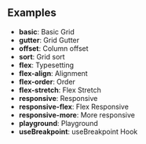 ## Examples

- **basic**: Basic Grid
- **gutter**: Grid Gutter
- **offset**: Column offset
- **sort**: Grid sort
- **flex**: Typesetting
- **flex-align**: Alignment
- **flex-order**: Order
- **flex-stretch**: Flex Stretch
- **responsive**: Responsive
- **responsive-flex**: Flex Responsive
- **responsive-more**: More responsive
- **playground**: Playground
- **useBreakpoint**: useBreakpoint Hook
